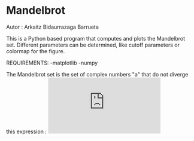 # Mandelbrot
Autor : Arkaitz Bidaurrazaga Barrueta

This is a Python based program that computes and plots the Mandelbrot set. Different parameters can be determined, like cutoff parameters or colormap for the figure. 

REQUIREMENTS:
  -matplotlib
  -numpy
  
 The Mandelbrot set is the set of complex numbers "a" that do not diverge this expression : ![](https://latex.codecogs.com/gif.latex?z_%7Bi&plus;1%7D%20%3D%20z_i%5E2%20&plus;a)
